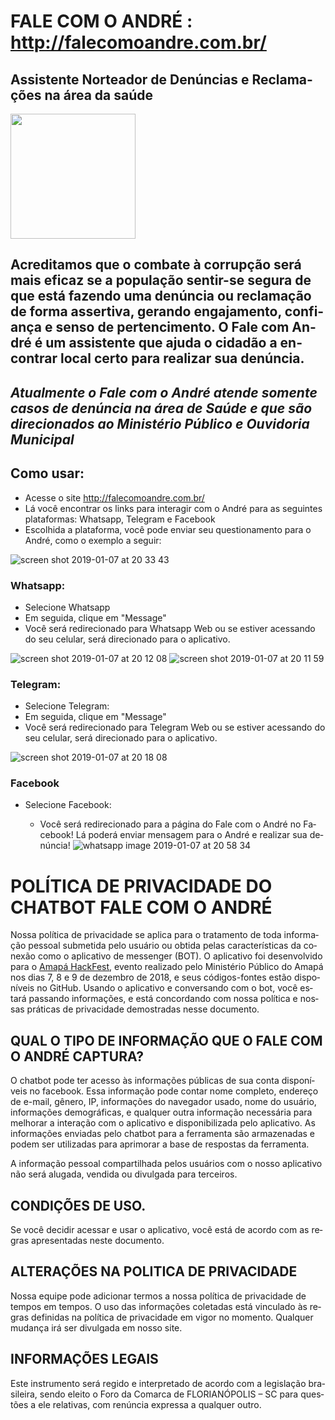# FALE COM O ANDRÉ : http://falecomoandre.com.br/

## Assistente Norteador de Denúncias e Reclamações na área da saúde

<img src="https://user-images.githubusercontent.com/11876255/50796166-da29d300-12b7-11e9-9be1-8cdc7815fdcc.jpg" width="200" height="200"/>

## Acreditamos que o combate à corrupção será mais eficaz se a população sentir-se segura de que está fazendo uma denúncia ou reclamação de forma assertiva, gerando engajamento, confiança e senso de pertencimento. O Fale com André é um assistente que ajuda o cidadão a encontrar local certo para realizar sua denúncia.
## **_Atualmente o Fale com o André atende somente casos de denúncia na área de Saúde e que são direcionados ao Ministério Público e Ouvidoria Municipal_**

## Como usar:
- Acesse o site http://falecomoandre.com.br/
- Lá você encontrar os links para interagir com o André para as seguintes plataformas: Whatsapp, Telegram e Facebook
- Escolhida a plataforma, você pode enviar seu questionamento para o André, como o exemplo a seguir:

![screen shot 2019-01-07 at 20 33 43](https://user-images.githubusercontent.com/11876255/50797327-920caf80-12bb-11e9-9349-5d27d07fcb48.png)


  ### Whatsapp:
  - Selecione Whatsapp
  - Em seguida, clique em "Message"
  - Você será redirecionado para Whatsapp Web ou se estiver acessando do seu celular, será direcionado para o aplicativo.

![screen shot 2019-01-07 at 20 12 08](https://user-images.githubusercontent.com/11876255/50796408-91264e80-12b8-11e9-86a7-4b6cf26ea85c.png)
![screen shot 2019-01-07 at 20 11 59](https://user-images.githubusercontent.com/11876255/50796426-a307f180-12b8-11e9-9366-a995026fcb43.png)
  
  ### Telegram:
  - Selecione Telegram:
  - Em seguida, clique em "Message"
  - Você será redirecionado para Telegram Web ou se estiver acessando do seu celular, será direcionado para o aplicativo.

  ![screen shot 2019-01-07 at 20 18 08](https://user-images.githubusercontent.com/11876255/50797131-ec594080-12ba-11e9-8b19-b80005590ccc.png)
  
  ### Facebook
  
- Selecione Facebook:
  - Você será redirecionado para a página do Fale com o André no Facebook! Lá poderá enviar mensagem para o André e realizar sua denúncia!
  ![whatsapp image 2019-01-07 at 20 58 34](https://user-images.githubusercontent.com/11876255/50798447-87ecb000-12bf-11e9-9a7e-9d5814638aa5.jpeg)
  
  
  
  
  
  <html><head>

</head>

<body lang="PT-BR">

<div>

<h1>POLÍTICA DE PRIVACIDADE DO CHATBOT FALE COM O ANDRÉ</h1>

<p>Nossa política de privacidade se aplica para o tratamento de toda informação pessoal 
submetida pelo usuário ou obtida pelas características da conexão como o aplicativo 
de messenger (BOT). O aplicativo foi desenvolvido para o <a href="http://amapahackfest.com.br/">Amapá HackFest</a>, evento realizado pelo Ministério
Público do Amapá nos dias 7, 8 e 9 de dezembro de 2018, e seus códigos-fontes
estão disponíveis no <span>GitHub</span>. Usando o aplicativo e conversando
com o <span>bot</span>, você estará passando informações, e está
concordando com nossa política e nossas práticas de privacidade demostradas
nesse documento.</p>

<h2>QUAL O TIPO DE INFORMAÇÃO QUE O FALE COM O ANDRÉ CAPTURA?</h2>

<p>O <span>chatbot</span> pode ter acesso às
informações públicas de sua conta disponíveis no <span>facebook</span>.
Essa informação pode contar nome completo, endereço de e-mail, gênero, IP,
informações do navegador usado, nome do usuário, informações demográficas, e
qualquer outra informação necessária para melhorar a interação com o aplicativo
e disponibilizada pelo aplicativo. As informações enviadas pelo <span>chatbot</span> para a ferramenta são armazenadas e podem ser
utilizadas para aprimorar a base de respostas da ferramenta.</p>

<p>A informação pessoal compartilhada pelos usuários com o
nosso aplicativo não será alugada, vendida ou divulgada para terceiros.</p>

<h2>CONDIÇÕES DE USO.</h2>

<p>Se você decidir acessar e usar o aplicativo, você está de acordo com as regras apresentadas neste documento.</p>

<h2>ALTERAÇÕES NA POLITICA DE PRIVACIDADE</h2>


<p>Nossa equipe pode adicionar termos a nossa política de
privacidade de tempos em tempos. O uso das informações coletadas está vinculado
às regras definidas na política de privacidade em vigor no momento. Qualquer
mudança irá ser divulgada em nosso site.</p>

<h2>INFORMAÇÕES LEGAIS</h2>

<p>Este instrumento será regido e interpretado de acordo com a
legislação brasileira, sendo eleito o Foro da Comarca de FLORIANÓPOLIS – SC
para questões a ele relativas, com renúncia expressa a qualquer outro.</p>

</div>




</body></html>
  
